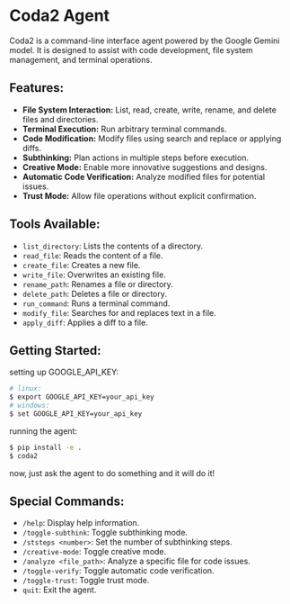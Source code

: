 # Coda2 Agent

Coda2 is a command-line interface agent powered by the Google Gemini model. It is designed to assist with code development, file system management, and terminal operations.

## Features:

- **File System Interaction:** List, read, create, write, rename, and delete files and directories.
- **Terminal Execution:** Run arbitrary terminal commands.
- **Code Modification:** Modify files using search and replace or applying diffs.
- **Subthinking:** Plan actions in multiple steps before execution.
- **Creative Mode:** Enable more innovative suggestions and designs.
- **Automatic Code Verification:** Analyze modified files for potential issues.
- **Trust Mode:** Allow file operations without explicit confirmation.

## Tools Available:

- `list_directory`: Lists the contents of a directory.
- `read_file`: Reads the content of a file.
- `create_file`: Creates a new file.
- `write_file`: Overwrites an existing file.
- `rename_path`: Renames a file or directory.
- `delete_path`: Deletes a file or directory.
- `run_command`: Runs a terminal command.
- `modify_file`: Searches for and replaces text in a file.
- `apply_diff`: Applies a diff to a file.

## Getting Started:

setting up GOOGLE_API_KEY:
```bash
# linux:
$ export GOOGLE_API_KEY=your_api_key
# windows:
$ set GOOGLE_API_KEY=your_api_key
```

running the agent:
```bash
$ pip install -e .
$ coda2
```

now, just ask the agent to do something and it will do it!

## Special Commands:

- `/help`: Display help information.
- `/toggle-subthink`: Toggle subthinking mode.
- `/ststeps <number>`: Set the number of subthinking steps.
- `/creative-mode`: Toggle creative mode.
- `/analyze <file_path>`: Analyze a specific file for code issues.
- `/toggle-verify`: Toggle automatic code verification.
- `/toggle-trust`: Toggle trust mode.
- `quit`: Exit the agent.